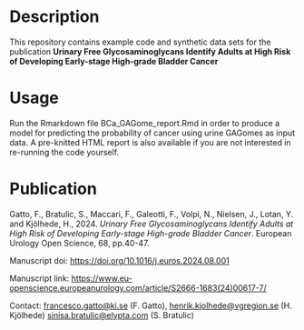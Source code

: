 # Description

This repository contains example code and synthetic data sets for the publication **Urinary Free Glycosaminoglycans Identify Adults at High Risk of Developing Early-stage High-grade Bladder Cancer**

# Usage
Run the Rmarkdown file BCa_GAGome_report.Rmd in order to produce a model for predicting the probability of cancer using urine GAGomes as input data. 
A pre-knitted HTML report is also available if you are not interested in re-running the code yourself.

# Publication

Gatto, F., Bratulic, S., Maccari, F., Galeotti, F., Volpi, N., Nielsen, J., Lotan, Y. and Kjölhede, H., 2024. *Urinary Free Glycosaminoglycans Identify Adults at High Risk of Developing Early-stage High-grade Bladder Cancer*. European Urology Open Science, 68, pp.40-47.

Manuscript doi: https://doi.org/10.1016/j.euros.2024.08.001

Manuscript link: https://www.eu-openscience.europeanurology.com/article/S2666-1683(24)00617-7/

Contact:
francesco.gatto@ki.se (F. Gatto), 
henrik.kjolhede@vgregion.se (H. Kjölhede)
sinisa.bratulic@elypta.com (S. Bratulic)
